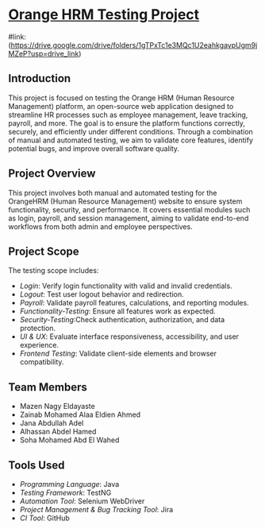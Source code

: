 # [Orange HRM Testing Project](https://drive.google.com/drive/folders/1gTPxTc1e3MQc1U2eahkgaypUgm9jMZeP?usp=drive_link)
#link:(https://drive.google.com/drive/folders/1gTPxTc1e3MQc1U2eahkgaypUgm9jMZeP?usp=drive_link)
## Introduction

This project is focused on testing the Orange HRM (Human Resource Management) platform, an open-source web application designed to streamline HR processes such as employee management, leave tracking, payroll, and more. The goal is to ensure the platform functions correctly, securely, and efficiently under different conditions.
Through a combination of manual and automated testing, we aim to validate core features, identify potential bugs, and improve overall software quality. 

## Project Overview
This project involves both manual and automated testing for the OrangeHRM (Human Resource Management) website to ensure system functionality, security, and performance. It covers essential modules such as login, payroll, and session management, aiming to validate end-to-end workflows from both admin and employee perspectives.

## Project Scope

The testing scope includes:

- *Login*: Verify login functionality with valid and invalid credentials.
- *Logout*: Test user logout behavior and redirection.
- *Payroll*: Validate payroll features, calculations, and reporting modules.
- *Functionality-Testing*: Ensure all features work as expected.
- *Security-Testing*:Check authentication, authorization, and data protection.
- *UI & UX*: Evaluate interface responsiveness, accessibility, and user experience.
- *Frontend Testing*: Validate client-side elements and browser compatibility.

## Team Members
- Mazen Nagy Eldayaste  
- Zainab Mohamed Alaa Eldien Ahmed  
- Jana Abdullah Adel  
- Alhassan Abdel Hamed  
- Soha Mohamed Abd El Wahed  

## Tools Used
- *Programming Language*: Java  
- *Testing Framework*: TestNG  
- *Automation Tool*: Selenium WebDriver  
- *Project Management & Bug Tracking Tool*: Jira  
- *CI Tool*: GitHub  

